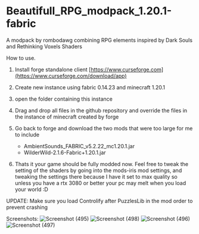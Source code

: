 # Beautifull_RPG_modpack_1.20.1-fabric
A modpack by rombodawg combining RPG elements inspired by Dark Souls and Rethinking Voxels Shaders


How to use. 

1. Install forge standalone client
[https://www.curseforge.com](https://www.curseforge.com/download/app)

2. Create new instance using fabric 0.14.23 and minecraft 1.20.1

3. open the folder containing this instance

4. Drag and drop all files in the github repository and override the files in the instance of minecraft created by forge

5. Go back to forge and download the two mods that were too large for me to include
     - AmbientSounds_FABRIC_v5.2.22_mc1.20.1.jar
     - WilderWild-2.1.6-Fabric+1.20.1.jar

6. Thats it your game should be fully modded now. Feel free to tweak the setting of the shaders by going into the mods-iris mod settings,
and tweaking the settings there because I have it set to max quality so unless you have a rtx 3080 or better your pc may melt when you load your world :D

UPDATE: Make sure you load Controlify after PuzzlesLib in the mod order to prevent crashing

Screenshots:
![Screenshot (495)](https://github.com/rombodawg/Beautifull_RPG_modpack_1.20.1-fabric/assets/106640737/a8f986bc-9944-4bdc-a0c8-38f009335924)
![Screenshot (498)](https://github.com/rombodawg/Beautifull_RPG_modpack_1.20.1-fabric/assets/106640737/2f101a05-bf29-4f3c-ab5c-808249bf1ee0)
![Screenshot (496)](https://github.com/rombodawg/Beautifull_RPG_modpack_1.20.1-fabric/assets/106640737/189bc048-0b01-44c2-8b70-23c9af7a3e8e)
![Screenshot (497)](https://github.com/rombodawg/Beautifull_RPG_modpack_1.20.1-fabric/assets/106640737/89921ae2-c4b2-4f21-9832-aff5afee3c6e)
